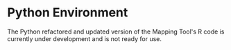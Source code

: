# Python Environment
The Python refactored and updated version of the Mapping Tool's R code is currently under development and is not ready for use. 
